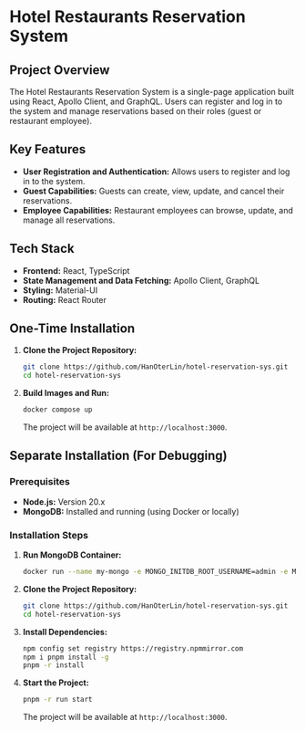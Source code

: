 # Hotel Restaurants Reservation System

## Project Overview
The Hotel Restaurants Reservation System is a single-page application built using React, Apollo Client, and GraphQL. Users can register and log in to the system and manage reservations based on their roles (guest or restaurant employee).

## Key Features
- **User Registration and Authentication:** Allows users to register and log in to the system.
- **Guest Capabilities:** Guests can create, view, update, and cancel their reservations.
- **Employee Capabilities:** Restaurant employees can browse, update, and manage all reservations.

## Tech Stack
- **Frontend:** React, TypeScript
- **State Management and Data Fetching:** Apollo Client, GraphQL
- **Styling:** Material-UI
- **Routing:** React Router

## One-Time Installation

1. **Clone the Project Repository:**
    ```bash
    git clone https://github.com/HanOterLin/hotel-reservation-sys.git
    cd hotel-reservation-sys
    ```

2. **Build Images and Run:**
    ```bash
    docker compose up
    ```
   The project will be available at `http://localhost:3000`.

## Separate Installation (For Debugging)

### Prerequisites
- **Node.js:** Version 20.x
- **MongoDB:** Installed and running (using Docker or locally)

### Installation Steps

1. **Run MongoDB Container:**
    ```bash
    docker run --name my-mongo -e MONGO_INITDB_ROOT_USERNAME=admin -e MONGO_INITDB_ROOT_PASSWORD=admin -d -p 27017:27017 mongo
    ```

2. **Clone the Project Repository:**
    ```bash
    git clone https://github.com/HanOterLin/hotel-reservation-sys.git
    cd hotel-reservation-sys
    ```

3. **Install Dependencies:**
    ```bash
    npm config set registry https://registry.npmmirror.com
    npm i pnpm install -g
    pnpm -r install
    ```

4. **Start the Project:**
    ```bash
    pnpm -r run start
    ```
   The project will be available at `http://localhost:3000`.
